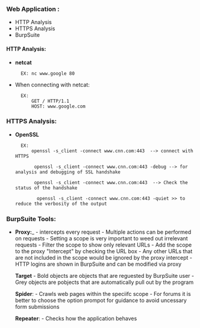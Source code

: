 ### Web Application :

- HTTP Analysis
- HTTPS Analysis 
- BurpSuite


#### HTTP Analysis:

- __netcat__
    
        EX: nc www.google 80 

- When connecting with netcat:

        EX:
            GET / HTTP/1.1
            HOST: www.google.com




### HTTPS Analysis:

- __OpenSSL__
    
        EX:
            openssl -s_client -connect www.cnn.com:443  --> connect with HTTPS

             openssl -s_client -connect www.cnn.com:443 -debug --> for analysis and debugging of SSL handshake 
             
             openssl -s_client -connect www.cnn.com:443  --> Check the status of the handshake 
             
              openssl -s_client -connect www.cnn.com:443 -quiet >> to reduce the verbosity of the output 


### BurpSuite Tools:

- __Proxy:___
        - intercepts every request 
        - Multiple actions can be performed on requests
        - Setting a scope is very important to weed out irrelevant requests
        - Filter the  scope to show only relevant URLs
        - Add the scope to the proxy "Intercept" by checking the URL box 
        - Any other URLs that are not included in the scope would be ignored by the
          proxy intercept
        - HTTP logins are shown in BurpSuite and can be modified via proxy 
        
    __Target__
        - Bold objects are objects that are reguested by BurpSuite user
        - Grey objects are pobjects that are automatically pull out by the program
    
    __Spider__:
         - Crawls web pages within the speciifc scope
         - For forums it is better to choose the option prompot for guidance to avoid uncessary form submissions
    
    __Repeater__: 
            - Checks how the application behaves 
